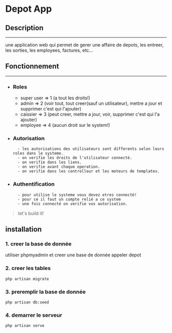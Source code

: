 # Depot App

## Description
---
 une application web qui permet de gerer une affaire de depots, les entreer, les sorties, les employees, factures, etc...


## Fonctionnement
---

- ### Roles

    - super user => 1   (a tout les droits!)
    - admin      => 2   (voir tout, tout creer(sauf un utilisateur), mettre a jour et supprimer c'est qui l'ajouter)
    - caissier   => 3   (peut creer, mettre a jour, voir, supprimer c'est qui l'a ajouter)
    - employee   => 4   (aucun droit sur le system!)

- ### Autorisation
        - les autorisations des utilisateurs sont differents selon leurs roles dans le systeme. 
        - on verifie les droits de l'utilisateur connecté.
        - on verifie dans les liens.
        - on verifie avant chaque operation.
        - on verifie dans les controlleur et les moteurs de templates.

- ### Authentification
        - pour utilise le systeme vous devez etres connecté!
        - pour ce il faut un compte relié a ce system
        - une fois connecté on verifie vos autorisation.

> let's build it!

## installation

### 1. creer la base de donnée
 utiliser phpmyadmin et creer une base de donnée appeler depot

### 2. creer les tables
```
php artisan migrate
```
### 3. preremplir la base de donnée
```
php artisan db:seed
```
### 4. demarrer le serveur
```
php artisan serve
```




